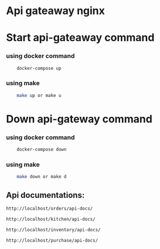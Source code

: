 # Api gateaway nginx

# Start api-gateaway command

### using docker command

```bash
    docker-compose up
```

### using make

```bash
    make up or make u
```

# Down api-gateway command

### using docker command

```bash
    docker-compose down
```

### using make

```bash
    make down or make d
```

## Api documentations:

```bash
http://localhost/orders/api-docs/

http://localhost/kitchen/api-docs/

http://localhost/inventory/api-docs/

http://localhost/purchase/api-docs/
```

